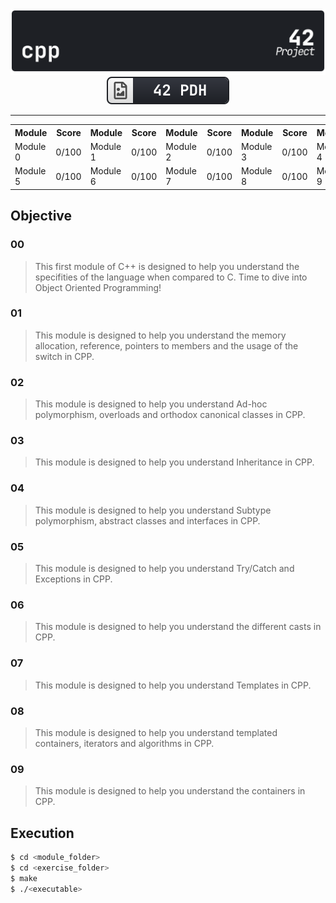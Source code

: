 <div align=center>
	<img src=https://github.com/gawbsouza/42-pdh/blob/main/dark/cpp_dark.svg>
	<br>
	<a href=https://github.com/gawbsouza/42-pdh><img src=https://github.com/gawbsouza/42-pdh/blob/main/badge/42pdh_badge.svg></a>
</div>

---
<table align=center>
	<tr>
		<th style=font-weight:bold>Module</th>
		<th style=font-weight:bold>Score</th>
		<th style=font-weight:bold>Module</th>
		<th style=font-weight:bold>Score</th>
		<th style=font-weight:bold>Module</th>
		<th style=font-weight:bold>Score</th>
		<th style=font-weight:bold>Module</th>
		<th style=font-weight:bold>Score</th>
		<th style=font-weight:bold>Module</th>
		<th style=font-weight:bold>Score</th>
	</tr>
	<tr>
		<td>Module 0</td>
		<td>0/100</td>
		<td>Module 1</td>
		<td>0/100</td>
		<td>Module 2</td>
		<td>0/100</td>
		<td>Module 3</td>
		<td>0/100</td>
		<td>Module 4</td>
		<td>0/100</td>
	</tr>
	<tr>
		<td>Module 5</td>
		<td>0/100</td>
		<td>Module 6</td>
		<td>0/100</td>
		<td>Module 7</td>
		<td>0/100</td>
		<td>Module 8</td>
		<td>0/100</td>
		<td>Module 9</td>
		<td>0/100</td>
	</tr>
</table>

## Objective

### 00

> This first module of C++ is designed to help you understand the specifities of the language when compared to C. Time to dive into Object Oriented Programming!

### 01

> This module is designed to help you understand the memory allocation, reference, pointers to members and the usage of the switch in CPP.

### 02

> This module is designed to help you understand Ad-hoc polymorphism, overloads and orthodox canonical classes in CPP.

### 03

> This module is designed to help you understand Inheritance in CPP.

### 04

> This module is designed to help you understand Subtype polymorphism, abstract classes and interfaces in CPP.

### 05

> This module is designed to help you understand Try/Catch and Exceptions in CPP.

### 06

> This module is designed to help you understand the different casts in CPP.

### 07

> This module is designed to help you understand Templates in CPP.

### 08

> This module is designed to help you understand templated containers, iterators and algorithms in CPP.

### 09

> This module is designed to help you understand the containers in CPP.


## Execution

```sh
$ cd <module_folder>
$ cd <exercise_folder>
$ make
$ ./<executable>
```
